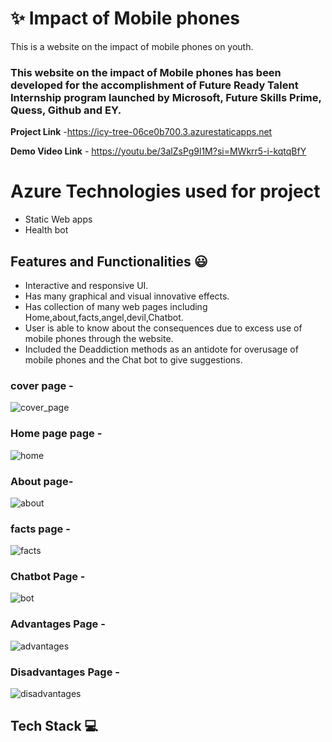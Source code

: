 #  ✨ Impact of Mobile phones

This is a website on the impact of mobile phones on youth.

### This website on the impact of Mobile phones  has been developed for the accomplishment of Future Ready Talent Internship program launched by Microsoft, Future Skills Prime, Quess, Github and EY.


**Project Link** -https://icy-tree-06ce0b700.3.azurestaticapps.net

**Demo Video Link** - https://youtu.be/3alZsPg9l1M?si=MWkrr5-i-kqtqBfY

# Azure Technologies used for project
- Static Web apps
- Health bot

## Features and Functionalities 😃

- Interactive and responsive UI.
- Has many graphical and visual innovative effects.
- Has collection of many web pages including Home,about,facts,angel,devil,Chatbot.
- User is able to know about the consequences  due to excess use of mobile phones through the website.
- Included the Deaddiction methods as an antidote for overusage of mobile phones and the Chat bot to give suggestions.
###  cover page -  
![cover_page](https://github.com/KoradaMounika/final_frtproject/assets/124560510/eb7a269a-61cb-4713-a6a1-0aed8713a3b4)


### Home page page -
![home](https://github.com/KoradaMounika/final_frtproject/assets/124560510/8065a40d-9763-4f3c-8330-1f677b68d77f)



### About page-
![about](https://github.com/KoradaMounika/final_frtproject/assets/124560510/87bf532e-a3eb-46ac-a599-ff24ec2aea5e)


### facts page -
![facts](https://github.com/KoradaMounika/final_frtproject/assets/124560510/e5fd4462-f99b-4a0e-b8c1-79960cc6154b)


### Chatbot  Page -
![bot](https://github.com/KoradaMounika/final_frtproject/assets/124560510/79388c07-88b5-4586-a957-d4fca245991c)


### Advantages Page -
![advantages](https://github.com/KoradaMounika/final_frtproject/assets/124560510/faffe725-eb19-4730-ae34-9659153a5a88)


### Disadvantages Page -
![disadvantages](https://github.com/KoradaMounika/final_frtproject/assets/124560510/9c101d45-47ca-4d43-b225-665a6ff10d8a)



## Tech Stack 💻
